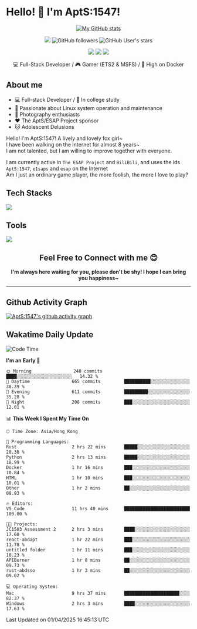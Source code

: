 # Hello! 👋 I'm AptS:1547! 

<div align="center">

 [![My GitHub stats](https://github-readme-stats.vercel.app/api?username=AptS-1547&show_icons=true&theme=transparent)](https://github.com/AptS-1547)

 ![](https://komarev.com/ghpvc/?username=AptS-1547&color=blue&style=flat-square)
 ![GitHub followers](https://img.shields.io/github/followers/AptS-1547?style=flat-square)
 ![GitHub User's stars](https://img.shields.io/github/stars/AptS-1547?style=flat-square)
 
 [![](https://img.shields.io/badge/website-4493f8?style=for-the-badge&logo=About.me&logoColor=white)](https://esaps.net/)
 [![](https://img.shields.io/badge/RSS-4493f8?style=for-the-badge&logo=rss&logoColor=white)](https://esaps.net/feed/)
 [![](https://img.shields.io/badge/Email-4493f8?style=for-the-badge&logo=gmail&logoColor=white)](mailto:apts-1547@esaps.net)

 💻 Full-Stack Developer / 🎮 Gamer (ETS2 & MSFS) / 🐋 High on Docker

</div>

## About me

- 💻 Full-stack Developer / 🏫 In college study
- 📶 Passionate about Linux system operation and maintenance
- 📸 Photography enthusiasts
- ❤ The AptS/ESAP Project sponsor
- 🐱 Adolescent Delusions

Hello! I'm AptS:1547! A lively and lovely fox girl~  
I have been walking on the Internet for almost 8 years~  
I am not talented, but I am willing to improve together with everyone.  

I am currently active in `The ESAP Project` and `BiliBili`, and uses the ids `AptS:1547`, `e1saps` and `esap` on the Internet  
Am I just an ordinary game player, the more foolish, the more I love to play?  

## Tech Stacks
<a href="https://skillicons.dev">
  <img src="https://skillicons.dev/icons?i=py,arduino,php,html,css,javascript,typescript,bash,java,kotlin,vue,go,nodejs,cpp,rust,tailwind" />
</a>
   
## Tools

<a href="https://skillicons.dev">
  <img src="https://skillicons.dev/icons?i=ae,pr,ps,au,blender,visualstudio,vscode,androidstudio,idea,anaconda,gradle,maven,npm,vite,yarn,cloudflare,docker,git,github,githubactions,jenkins,nginx,workers,wordpress,sentry,grafana,prometheus,postgres,mysql,mongodb,redis" />
</a>

## <div align="center"> Feel Free to Connect with me 😊 </div>

**<div align="center">I'm always here waiting for you, please don't be shy! I hope I can bring you happiness~</div>**

----------------------

## Github Activity Graph

[![AptS:1547's github activity graph](https://github-readme-activity-graph.vercel.app/graph?username=AptS-1547&theme=react-dark)](https://github.com/AptS-1547)

## Wakatime Daily Update

<!--START_SECTION:waka-->
![Code Time](http://img.shields.io/badge/Code%20Time-371%20hrs%2020%20mins-blue)

**I'm an Early 🐤** 

```text
🌞 Morning                248 commits         ████░░░░░░░░░░░░░░░░░░░░░   14.32 % 
🌆 Daytime                665 commits         ██████████░░░░░░░░░░░░░░░   38.39 % 
🌃 Evening                611 commits         █████████░░░░░░░░░░░░░░░░   35.28 % 
🌙 Night                  208 commits         ███░░░░░░░░░░░░░░░░░░░░░░   12.01 % 
```


📊 **This Week I Spent My Time On** 

```text
🕑︎ Time Zone: Asia/Hong_Kong

💬 Programming Languages: 
Rust                     2 hrs 22 mins       █████░░░░░░░░░░░░░░░░░░░░   20.38 % 
Python                   2 hrs 13 mins       █████░░░░░░░░░░░░░░░░░░░░   18.99 % 
Docker                   1 hr 16 mins        ███░░░░░░░░░░░░░░░░░░░░░░   10.84 % 
HTML                     1 hr 10 mins        ███░░░░░░░░░░░░░░░░░░░░░░   10.01 % 
Other                    1 hr 2 mins         ██░░░░░░░░░░░░░░░░░░░░░░░   08.93 % 

🔥 Editors: 
VS Code                  11 hrs 40 mins      █████████████████████████   100.00 % 

🐱‍💻 Projects: 
JC1503 Assessment 2      2 hrs 3 mins        ████░░░░░░░░░░░░░░░░░░░░░   17.60 % 
react-abdapt             1 hr 22 mins        ███░░░░░░░░░░░░░░░░░░░░░░   11.78 % 
untitled folder          1 hr 11 mins        ███░░░░░░░░░░░░░░░░░░░░░░   10.23 % 
APIBurner                1 hr 8 mins         ██░░░░░░░░░░░░░░░░░░░░░░░   09.73 % 
rust-abdsso              1 hr 3 mins         ██░░░░░░░░░░░░░░░░░░░░░░░   09.02 % 

💻 Operating System: 
Mac                      9 hrs 37 mins       █████████████████████░░░░   82.37 % 
Windows                  2 hrs 3 mins        ████░░░░░░░░░░░░░░░░░░░░░   17.63 % 
```


 Last Updated on 01/04/2025 16:45:13 UTC
<!--END_SECTION:waka-->
